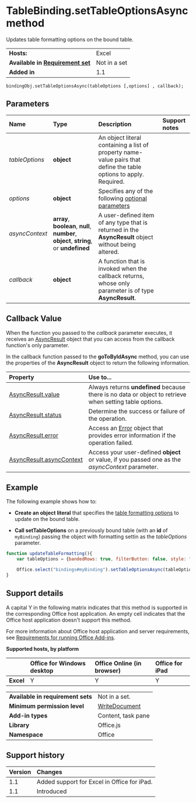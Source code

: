 
# TableBinding.setTableOptionsAsync method
Updates table formatting options on the bound table.

|||
|:-----|:-----|
|**Hosts:**|Excel|
|**Available in [Requirement set](../../docs/overview/specify-office-hosts-and-api-requirements.md)**|Not in a set|
|**Added in**|1.1|

```
bindingObj.setTableOptionsAsync(tableOptions [,options] , callback);
```


## Parameters



|**Name**|**Type**|**Description**|**Support notes**|
|:-----|:-----|:-----|:-----|
| _tableOptions_|**object**|An object literal containing a list of property name-value pairs that define the table options to apply. Required.||
| _options_|**object**|Specifies any of the following [optional parameters](../../docs/develop/asynchronous-programming-in-office-add-ins.md#passing-optional-parameters-to-asynchronous-methods)||
| _asyncContext_|**array**,  **boolean**,  **null**,  **number**,  **object**, **string**, or  **undefined**|A user-defined item of any type that is returned in the  **AsyncResult** object without being altered.||
| _callback_|**object**|A function that is invoked when the callback returns, whose only parameter is of type  **AsyncResult**.||

## Callback Value

When the function you passed to the  _callback_ parameter executes, it receives an [AsyncResult](../../reference/shared/asyncresult.md) object that you can access from the callback function's only parameter.

In the callback function passed to the  **goToByIdAsync** method, you can use the properties of the **AsyncResult** object to return the following information.



|**Property**|**Use to...**|
|:-----|:-----|
|[AsyncResult.value](../../reference/shared/asyncresult.value.md)|Always returns  **undefined** because there is no data or object to retrieve when setting table options.|
|[AsyncResult.status](../../reference/shared/asyncresult.status.md)|Determine the success or failure of the operation.|
|[AsyncResult.error](../../reference/shared/asyncresult.error.md)|Access an [Error](../../reference/shared/error.md) object that provides error information if the operation failed.|
|[AsyncResult.asyncContext](../../reference/shared/asyncresult.asynccontext.md)|Access your user-defined  **object** or value, if you passed one as the _asyncContext_ parameter.|

## Example

The following example shows how to:


-  **Create an object literal** that specifies the [table formatting options](../../docs/excel/format-tables-in-add-ins-for-excel.md) to update on the bound table.
    
-  **Call setTableOptions** on a previously bound table (with an **id** of `myBinding`) passing the object with formatting settin as the  _tableOptions_ parameter.
    

```js
function updateTableFormatting(){
    var tableOptions = {bandedRows: true, filterButton: false, style: "TableStyleMedium3"}; 

    Office.select("bindings#myBinding").setTableOptionsAsync(tableOptions, function(asyncResult){});
}
```




## Support details


A capital Y in the following matrix indicates that this method is supported in the corresponding Office host application. An empty cell indicates that the Office host application doesn't support this method.

For more information about Office host application and server requirements, see [Requirements for running Office Add-ins](../../docs/overview/requirements-for-running-office-add-ins.md).


**Supported hosts, by platform**


||**Office for Windows desktop**|**Office Online (in browser)**|**Office for iPad**|
|:-----|:-----|:-----|:-----|
|**Excel**|Y|Y|Y|

|||
|:-----|:-----|
|**Available in requirement sets**|Not in a set.|
|**Minimum permission level**|[WriteDocument](../../docs/develop/requesting-permissions-for-api-use-in-content-and-task-pane-add-ins.md)|
|**Add-in types**|Content, task pane|
|**Library**|Office.js|
|**Namespace**|Office|

## Support history




|**Version**|**Changes**|
|:-----|:-----|
|1.1|Added support for Excel in Office for iPad.|
|1.1|Introduced|
